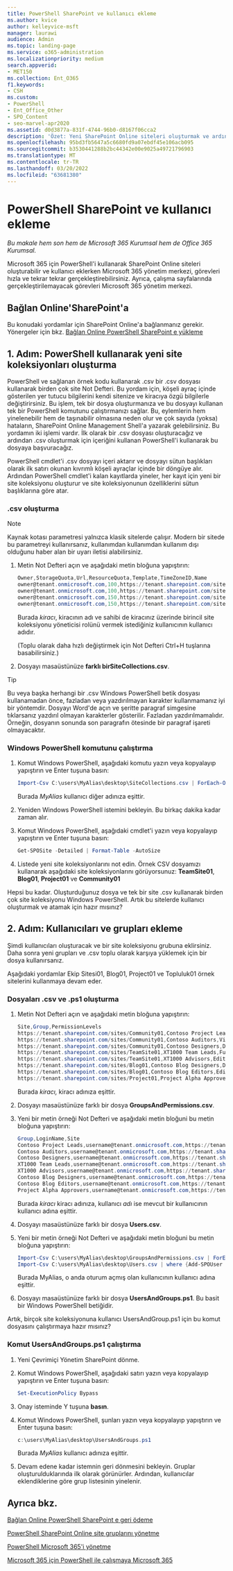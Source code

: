 ```yaml
---
title: PowerShell SharePoint ve kullanıcı ekleme
ms.author: kvice
author: kelleyvice-msft
manager: laurawi
audience: Admin
ms.topic: landing-page
ms.service: o365-administration
ms.localizationpriority: medium
search.appverid:
- MET150
ms.collection: Ent_O365
f1.keywords:
- CSH
ms.custom:
- PowerShell
- Ent_Office_Other
- SPO_Content
- seo-marvel-apr2020
ms.assetid: d0d3877a-831f-4744-96b0-d8167f06cca2
description: 'Özet: Yeni SharePoint Online siteleri oluşturmak ve ardından bu sitelere kullanıcı ve grup eklemek için PowerShell kullanın.'
ms.openlocfilehash: 95bd3fb5647a5c6680fd9a07ebdf45e106acb095
ms.sourcegitcommit: b3530441288b2bc44342e00e9025a49721796903
ms.translationtype: MT
ms.contentlocale: tr-TR
ms.lasthandoff: 03/20/2022
ms.locfileid: "63681380"
---
```

# <a name="create-sharepoint-online-sites-and-add-users-with-powershell"></a>PowerShell SharePoint ve kullanıcı ekleme

*Bu makale hem son hem de Microsoft 365 Kurumsal hem de Office 365 Kurumsal.*

Microsoft 365 için PowerShell'i kullanarak SharePoint Online siteleri oluşturabilir ve kullanıcı eklerken Microsoft 365 yönetim merkezi, görevleri hızla ve tekrar tekrar gerçekleştirebilirsiniz. Ayrıca, çalışma sayfalarında gerçekleştirilemayacak görevleri Microsoft 365 yönetim merkezi.

## <a name="connect-to-sharepoint-online"></a>Bağlan Online'SharePoint'a

Bu konudaki yordamlar için SharePoint Online'a bağlanmanız gerekir. Yönergeler için bkz. [Bağlan Online PowerShell SharePoint e yükleme](/powershell/sharepoint/sharepoint-online/connect-sharepoint-online)

## <a name="step-1-create-new-site-collections-using-powershell"></a>1. Adım: PowerShell kullanarak yeni site koleksiyonları oluşturma

PowerShell ve sağlanan örnek kodu kullanarak .csv bir .csv dosyası kullanarak birden çok site Not Defteri. Bu yordam için, köşeli ayraç içinde gösterilen yer tutucu bilgilerini kendi sitenize ve kiracıya özgü bilgilerle değiştirirsiniz. Bu işlem, tek bir dosya oluşturmanıza ve bu dosyayı kullanan tek bir PowerShell komutunu çalıştırmanızı sağlar. Bu, eylemlerin hem yinelenebilir hem de taşınabilir olmasına neden olur ve çok sayıda (yoksa) hataların, SharePoint Online Management Shell'a yazarak gelebilirsiniz. Bu yordamın iki işlemi vardır. İlk olarak bir .csv dosyası oluşturacağız ve ardından .csv oluşturmak için içeriğini kullanan PowerShell'i kullanarak bu dosyaya başvuracağız.

PowerShell cmdlet'i .csv dosyayı içeri aktarır ve dosyayı sütun başlıkları olarak ilk satırı okunan kıvrımlı köşeli ayraçlar içinde bir döngüye alır. Ardından PowerShell cmdlet'i kalan kayıtlarda yineler, her kayıt için yeni bir site koleksiyonu oluşturur ve site koleksiyonunun özelliklerini sütun başlıklarına göre atar.

### <a name="create-a-csv-file"></a>.csv oluşturma

> [!NOTE]
> Kaynak kotası parametresi yalnızca klasik sitelerde çalışır. Modern bir sitede bu parametreyi kullanırsanız, kullanımdan kullanımdan kullanım dışı olduğunu haber alan bir uyarı iletisi alabilirsiniz.

1. Metin Not Defteri açın ve aşağıdaki metin bloğuna yapıştırın:

   ```powershell
   Owner,StorageQuota,Url,ResourceQuota,Template,TimeZoneID,Name
   owner@tenant.onmicrosoft.com,100,https://tenant.sharepoint.com/sites/TeamSite01,25,EHS#1,10,Contoso Team Site
   owner@tenant.onmicrosoft.com,100,https://tenant.sharepoint.com/sites/Blog01,25,BLOG#0,10,Contoso Blog
   owner@tenant.onmicrosoft.com,150,https://tenant.sharepoint.com/sites/Project01,25,PROJECTSITE#0,10,Project Alpha
   owner@tenant.onmicrosoft.com,150,https://tenant.sharepoint.com/sites/Community01,25,COMMUNITY#0,10,Community Site
   ```

   Burada *kiracı*, kiracının adı ve sahibi de kiracınız üzerinde birincil site koleksiyonu yöneticisi rolünü vermek istediğiniz kullanıcının kullanıcı adıdır.

   (Toplu olarak daha hızlı değiştirmek için Not Defteri Ctrl+H tuşlarına basabilirsiniz.)

2. Dosyayı masaüstünüze **farklı birSiteCollections.csv**.

> [!TIP]
> Bu veya başka herhangi bir .csv Windows PowerShell betik dosyası kullanamadan önce, fazladan veya yazdırılmayan karakter kullanmamanız iyi bir yöntemdir. Dosyayı Word'de açın ve şeritte paragraf simgesine tıklarsanız yazdırıl olmayan karakterler gösterilir. Fazladan yazdırılmamalıdır. Örneğin, dosyanın sonunda son paragrafın ötesinde bir paragraf işareti olmayacaktır.

### <a name="run-the-windows-powershell-command"></a>Windows PowerShell komutunu çalıştırma

1. Komut Windows PowerShell, aşağıdaki komutu yazın veya kopyalayıp yapıştırın ve Enter tuşuna basın:

   ```powershell
   Import-Csv C:\users\MyAlias\desktop\SiteCollections.csv | ForEach-Object {New-SPOSite -Owner $_.Owner -StorageQuota $_.StorageQuota -Url $_.Url -NoWait -ResourceQuota $_.ResourceQuota -Template $_.Template -TimeZoneID $_.TimeZoneID -Title $_.Name}
   ```

   Burada *MyAlias* kullanıcı diğer adınıza eşittir.

2. Yeniden Windows PowerShell istemini bekleyin. Bu birkaç dakika kadar zaman alır.

3. Komut Windows PowerShell, aşağıdaki cmdlet'i yazın veya kopyalayıp yapıştırın ve Enter tuşuna basın:

   ```powershell
   Get-SPOSite -Detailed | Format-Table -AutoSize
   ```

4. Listede yeni site koleksiyonlarını not edin. Örnek CSV dosyamızı kullanarak aşağıdaki site koleksiyonlarını görüyorsunuz: **TeamSite01**, **Blog01**, **Project01** ve **Community01**

Hepsi bu kadar. Oluşturduğunuz dosya ve tek bir site .csv kullanarak birden çok site koleksiyonu Windows PowerShell. Artık bu sitelerde kullanıcı oluşturmak ve atamak için hazır mısınız?

## <a name="step-2-add-users-and-groups"></a>2. Adım: Kullanıcıları ve grupları ekleme

Şimdi kullanıcıları oluşturacak ve bir site koleksiyonu grubuna eklirsiniz. Daha sonra yeni grupları ve .csv toplu olarak karşıya yüklemek için bir dosya kullanırsanız.

Aşağıdaki yordamlar Ekip Sitesi01, Blog01, Project01 ve Topluluk01 örnek sitelerini kullanmaya devam eder.

### <a name="create-csv-and-ps1-files"></a>Dosyaları .csv ve .ps1 oluşturma

1. Metin Not Defteri açın ve aşağıdaki metin bloğuna yapıştırın:

   ```powershell
   Site,Group,PermissionLevels
   https://tenant.sharepoint.com/sites/Community01,Contoso Project Leads,Full Control
   https://tenant.sharepoint.com/sites/Community01,Contoso Auditors,View Only
   https://tenant.sharepoint.com/sites/Community01,Contoso Designers,Design
   https://tenant.sharepoint.com/sites/TeamSite01,XT1000 Team Leads,Full Control
   https://tenant.sharepoint.com/sites/TeamSite01,XT1000 Advisors,Edit
   https://tenant.sharepoint.com/sites/Blog01,Contoso Blog Designers,Design
   https://tenant.sharepoint.com/sites/Blog01,Contoso Blog Editors,Edit
   https://tenant.sharepoint.com/sites/Project01,Project Alpha Approvers,Full Control
   ```

   Burada *kiracı,* kiracı adınıza eşittir.

2. Dosyayı masaüstünüze farklı bir dosya **GroupsAndPermissions.csv**.

3. Yeni bir metin örneği Not Defteri ve aşağıdaki metin bloğuni bu metin bloğuna yapıştırın:

   ```powershell
   Group,LoginName,Site
   Contoso Project Leads,username@tenant.onmicrosoft.com,https://tenant.sharepoint.com/sites/Community01
   Contoso Auditors,username@tenant.onmicrosoft.com,https://tenant.sharepoint.com/sites/Community01
   Contoso Designers,username@tenant.onmicrosoft.com,https://tenant.sharepoint.com/sites/Community01
   XT1000 Team Leads,username@tenant.onmicrosoft.com,https://tenant.sharepoint.com/sites/TeamSite01
   XT1000 Advisors,username@tenant.onmicrosoft.com,https://tenant.sharepoint.com/sites/TeamSite01
   Contoso Blog Designers,username@tenant.onmicrosoft.com,https://tenant.sharepoint.com/sites/Blog01
   Contoso Blog Editors,username@tenant.onmicrosoft.com,https://tenant.sharepoint.com/sites/Blog01
   Project Alpha Approvers,username@tenant.onmicrosoft.com,https://tenant.sharepoint.com/sites/Project01
   ```

   Burada *kiracı* kiracı adınıza, kullanıcı *adı* ise mevcut bir kullanıcının kullanıcı adına eşittir.

4. Dosyayı masaüstünüze farklı bir dosya **Users.csv**.

5. Yeni bir metin örneği Not Defteri ve aşağıdaki metin bloğuni bu metin bloğuna yapıştırın:

   ```powershell
   Import-Csv C:\users\MyAlias\desktop\GroupsAndPermissions.csv | ForEach-Object {New-SPOSiteGroup -Group $_.Group -PermissionLevels $_.PermissionLevels -Site $_.Site}
   Import-Csv C:\users\MyAlias\desktop\Users.csv | where {Add-SPOUser -Group $_.Group –LoginName $_.LoginName -Site $_.Site}
   ```

   Burada MyAlias, o anda oturum açmış olan kullanıcının kullanıcı adına eşittir.

6. Dosyayı masaüstünüze farklı bir dosya **UsersAndGroups.ps1**. Bu basit bir Windows PowerShell betiğidir.

Artık, birçok site koleksiyonuna kullanıcı UsersAndGroup.ps1 için bu komut dosyasını çalıştırmaya hazır mısınız?

### <a name="run-usersandgroupsps1-script"></a>Komut UsersAndGroups.ps1 çalıştırma

1. Yeni Çevrimiçi Yönetim SharePoint dönme.

2. Komut Windows PowerShell, aşağıdaki satırı yazın veya kopyalayıp yapıştırın ve Enter tuşuna basın:

   ```powershell
   Set-ExecutionPolicy Bypass
   ```

3. Onay isteminde Y tuşuna **basın**.

4. Komut Windows PowerShell, şunları yazın veya kopyalayıp yapıştırın ve Enter tuşuna basın:

   ```powershell
   c:\users\MyAlias\desktop\UsersAndGroups.ps1
   ```

   Burada *MyAlias* kullanıcı adınıza eşittir.

5. Devam edene kadar istemnin geri dönmesini bekleyin. Gruplar oluşturulduklarında ilk olarak görünürler. Ardından, kullanıcılar eklendiklerine göre grup listesinin yinelenir.

## <a name="see-also"></a>Ayrıca bkz.

[Bağlan Online PowerShell SharePoint e geri ödeme](/powershell/sharepoint/sharepoint-online/connect-sharepoint-online)

[PowerShell SharePoint Online site gruplarını yönetme](manage-sharepoint-site-groups-with-powershell.md)

[PowerShell Microsoft 365'i yönetme](manage-microsoft-365-with-microsoft-365-powershell.md)

[Microsoft 365 için PowerShell ile çalışmaya Microsoft 365](getting-started-with-microsoft-365-powershell.md)
